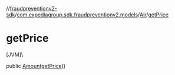 //[fraudpreventionv2-sdk](../../../index.md)/[com.expediagroup.sdk.fraudpreventionv2.models](../index.md)/[Air](index.md)/[getPrice](get-price.md)

# getPrice

[JVM]\

public [Amount](../-amount/index.md)[getPrice](get-price.md)()
